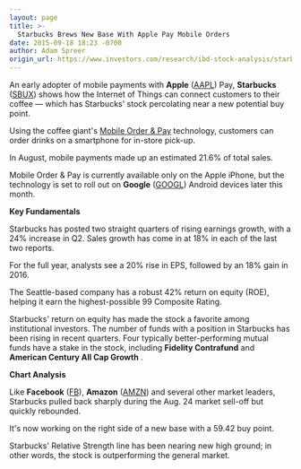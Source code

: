 ```yaml
---
layout: page
title: >-
  Starbucks Brews New Base With Apple Pay Mobile Orders
date: 2015-09-18 18:23 -0700
author: Adam Spreer
origin_url: https://www.investors.com/research/ibd-stock-analysis/starbucks-mobile-order/
---
```






An early adopter of mobile payments with **Apple** ([AAPL](https://research.investors.com/quote.aspx?symbol=AAPL)) Pay, **Starbucks** ([SBUX](https://research.investors.com/quote.aspx?symbol=SBUX)) shows how the Internet of Things can connect customers to their coffee — which has Starbucks' stock percolating near a new potential buy point.


Using the coffee giant's [Mobile Order & Pay](http://news.investors.com/business/091515-771078-starbucks-mobile-order-pay-rapid-adoption.htm) technology, customers can order drinks on a smartphone for in-store pick-up.


In August, mobile payments made up an estimated 21.6% of total sales.


Mobile Order & Pay is currently available only on the Apple iPhone, but the technology is set to roll out on **Google** ([GOOGL](https://research.investors.com/quote.aspx?symbol=GOOGL)) Android devices later this month.


**Key Fundamentals**


Starbucks has posted two straight quarters of rising earnings growth, with a 24% increase in Q2. Sales growth has come in at 18% in each of the last two reports.


For the full year, analysts see a 20% rise in EPS, followed by an 18% gain in 2016.


The Seattle-based company has a robust 42% return on equity (ROE), helping it earn the highest-possible 99 Composite Rating.


Starbucks' return on equity has made the stock a favorite among institutional investors. The number of funds with a position in Starbucks has been rising in recent quarters. Four typically better-performing mutual funds have a stake in the stock, including **Fidelity Contrafund** and **American Century All Cap Growth** .


**Chart Analysis**


Like **Facebook** ([FB](https://research.investors.com/quote.aspx?symbol=FB)), **Amazon** ([AMZN](https://research.investors.com/quote.aspx?symbol=AMZN)) and several other market leaders, Starbucks pulled back sharply during the Aug. 24 market sell-off but quickly rebounded.


It's now working on the right side of a new base with a 59.42 buy point.


Starbucks' Relative Strength line has been nearing new high ground; in other words, the stock is outperforming the general market.




